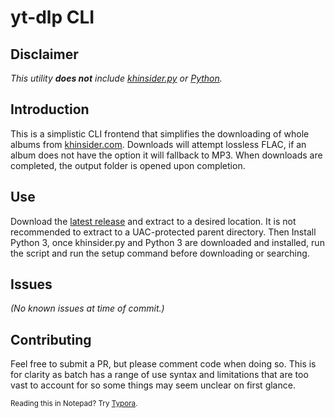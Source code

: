 # yt-dlp CLI

## Disclaimer

_This utility **does not** include [khinsider.py](https://github.com/obskyr/khinsider) or [Python](https://www.python.org/downloads/)._

## Introduction

This is a simplistic CLI frontend that simplifies the downloading of whole albums from [khinsider.com](https://downloads.khinsider.com/game-soundtracks). Downloads will attempt lossless FLAC, if an album does not have the option it will fallback to MP3. When downloads are completed, the output folder is opened upon completion.

## Use

Download the [latest release](https://github.com/MrMendelli/khinsider.py-CLI/releases/latest) and extract to a desired location. It is not recommended to extract to a UAC-protected parent directory. Then Install Python 3, once khinsider.py and Python 3 are downloaded and installed, run the script and run the setup command before downloading or searching.

## Issues
_(No known issues at time of commit.)_

## Contributing

Feel free to submit a PR, but please comment code when doing so. This is for clarity as batch has a range of use syntax and limitations that are too vast to account for so some things may seem unclear on first glance. 

<sup>Reading this in Notepad? Try [Typora](https://typora.io/).</sup>

